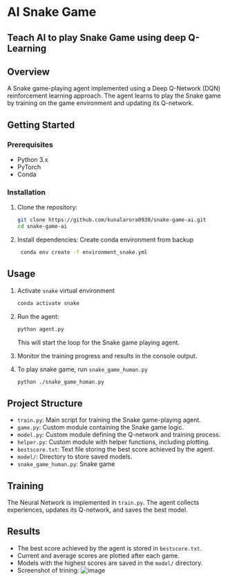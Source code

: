 # AI Snake Game
## Teach AI to play Snake Game using deep Q-Learning

## Overview

A Snake game-playing agent implemented using a Deep Q-Network (DQN) reinforcement learning approach. The agent learns to play the Snake game by training on the game environment and updating its Q-network.

## Getting Started

### Prerequisites

- Python 3.x
- PyTorch 
- Conda 

### Installation

1. Clone the repository:

   ```bash
   git clone https://github.com/kunalarora0930/snake-game-ai.git
   cd snake-game-ai
   ```

2. Install dependencies:
    Create conda environment from backup
   ```bash
    conda env create -f environment_snake.yml
   ```

## Usage
1. Activate ```snake``` virtual environment
    ```bash
    conda activate snake
    ```
2. Run the agent:

   ```bash
   python agent.py
   ```

   This will start the loop for the Snake game playing agent.

3. Monitor the training progress and results in the console output.
4. To play snake game, run ```snake_game_human.py```
   ```bash
   python ./snake_game_human.py
   ```

## Project Structure

- `train.py`: Main script for training the Snake game-playing agent.
- `game.py`: Custom module containing the Snake game logic.
- `model.py`: Custom module defining the Q-network and training process.
- `helper.py`: Custom module with helper functions, including plotting.
- `bestscore.txt`: Text file storing the best score achieved by the agent.
- `model/`: Directory to store saved models.
- `snake_game_human.py`: Snake game 

## Training

The Neural Network is implemented in `train.py`. The agent collects experiences, updates its Q-network, and saves the best model.

## Results

- The best score achieved by the agent is stored in `bestscore.txt`.
- Current and average scores are plotted after each game.
- Models with the highest scores are saved in the `model/` directory.
- Screenshot of trining:
  ![image](https://github.com/kunalarora0930/snake-game-reinforcement-learning/assets/90236283/39429354-2102-48e1-943a-f6c12cc3bb0e)


